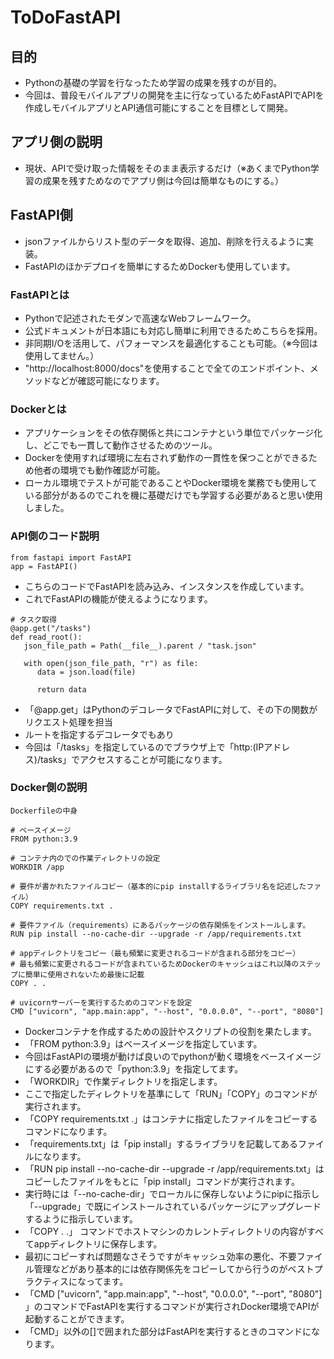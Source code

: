 # ToDoFastAPI

## 目的
 - Pythonの基礎の学習を行なったため学習の成果を残すのが目的。
 - 今回は、普段モバイルアプリの開発を主に行なっているためFastAPIでAPIを作成しモバイルアプリとAPI通信可能にすることを目標として開発。

## アプリ側の説明
 - 現状、APIで受け取った情報をそのまま表示するだけ（※あくまでPython学習の成果を残すためなのでアプリ側は今回は簡単なものにする。）

## FastAPI側
 - jsonファイルからリスト型のデータを取得、追加、削除を行えるように実装。
 - FastAPIのほかデプロイを簡単にするためDockerも使用しています。

### FastAPIとは
 - Pythonで記述されたモダンで高速なWebフレームワーク。
 - 公式ドキュメントが日本語にも対応し簡単に利用できるためこちらを採用。
 - 非同期I/Oを活用して、パフォーマンスを最適化することも可能。（※今回は使用してません。）
 - "http://localhost:8000/docs"を使用することで全てのエンドポイント、メソッドなどが確認可能になります。

### Dockerとは
 - アプリケーションをその依存関係と共にコンテナという単位でパッケージ化し、どこでも一貫して動作させるためのツール。
 - Dockerを使用すれば環境に左右されず動作の一貫性を保つことができるため他者の環境でも動作確認が可能。
 - ローカル環境でテストが可能であることやDocker環境を業務でも使用している部分があるのでこれを機に基礎だけでも学習する必要があると思い使用しました。

### API側のコード説明
```
from fastapi import FastAPI
app = FastAPI()
```
 - こちらのコードでFastAPIを読み込み、インスタンスを作成しています。
 - これでFastAPIの機能が使えるようになります。

```
# タスク取得
@app.get("/tasks")
def read_root():
   json_file_path = Path(__file__).parent / "task.json"

   with open(json_file_path, "r") as file:
      data = json.load(file)
      
      return data
```
 - 「@app.get」はPythonのデコレータでFastAPIに対して、その下の関数がリクエスト処理を担当
 - ルートを指定するデコレータでもあり
 - 今回は「/tasks」を指定しているのでブラウザ上で「http:(IPアドレス)/tasks」でアクセスすることが可能になります。

### Docker側の説明
```
Dockerfileの中身

# ベースイメージ
FROM python:3.9

# コンテナ内のでの作業ディレクトリの設定
WORKDIR /app

# 要件が書かれたファイルコピー（基本的にpip installするライブラリ名を記述したファイル）
COPY requirements.txt .

# 要件ファイル（requirements）にあるパッケージの依存関係をインストールします。
RUN pip install --no-cache-dir --upgrade -r /app/requirements.txt

# appディレクトリをコピー（最も頻繁に変更されるコードが含まれる部分をコピー）
# 最も頻繁に変更されるコードが含まれているためDockerのキャッシュはこれ以降のステップに簡単に使用されないため最後に記載
COPY . .

# uvicornサーバーを実行するためのコマンドを設定
CMD ["uvicorn", "app.main:app", "--host", "0.0.0.0", "--port", "8080"]

```
 - Dockerコンテナを作成するための設計やスクリプトの役割を果たします。
 - 「FROM python:3.9」はベースイメージを指定しています。
 - 今回はFastAPIの環境が動けば良いのでpythonが動く環境をベースイメージにする必要があるので「python:3.9」を指定してます。
 - 「WORKDIR」で作業ディレクトリを指定します。
 - ここで指定したディレクトリを基準にして「RUN」「COPY」のコマンドが実行されます。
 - 「COPY requirements.txt .」はコンテナに指定したファイルをコピーするコマンドになります。
 - 「requirements.txt」は「pip install」するライブラリを記載してあるファイルになります。
 - 「RUN pip install --no-cache-dir --upgrade -r /app/requirements.txt」はコピーしたファイルをもとに「pip install」コマンドが実行されます。
 - 実行時には「--no-cache-dir」でローカルに保存しないようにpipに指示し「--upgrade」で既にインストールされているパッケージにアップグレードするように指示しています。
 - 「COPY . .」 コマンドでホストマシンのカレントディレクトリの内容がすべてappディレクトリに保存します。
 - 最初にコピーすれば問題なさそうですがキャッシュ効率の悪化、不要ファイル管理などがあり基本的には依存関係先をコピーしてから行うのがベストプラクティスになってます。
  - 「CMD ["uvicorn", "app.main:app", "--host", "0.0.0.0", "--port", "8080"]
」のコマンドでFastAPIを実行するコマンドが実行されDocker環境でAPIが起動することができます。
 - 「CMD」以外の[]で囲まれた部分はFastAPIを実行するときのコマンドになります。



